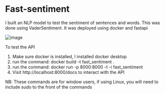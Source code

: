 # Fast-sentiment

I built an NLP model to test the sentiment of sentences and words. This was done using
VaderSentiment. It was deployed using docker and fastapi

![image](https://user-images.githubusercontent.com/63251266/193255781-8cc0a910-f431-4da9-a9bd-bb8bcec6333d.png)

To test the API
1. Make sure docker is installed, I installed docker desktop
2. run the command: docker build -t fast_sentiment .
3. run the command: docker run -p 8000:8000 -t -i fast_sentiment
4. Visit http://localhost:8000/docs to interact with the API

NB: These commands are for window users, if using Linux, you will need to include sudo to the front of the commands

